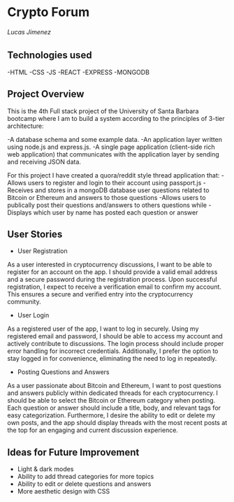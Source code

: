 # Crypto Forum

###### Lucas Jimenez

## Technologies used
-HTML
-CSS
-JS
-REACT 
-EXPRESS
-MONGODB

## Project Overview
This is the 4th Full stack project of the University of Santa Barbara bootcamp where I am to build a system according to the principles of 3-tier architecture:

-A database schema and some example data. 
-An application layer written using node.js and express.js. 
-A single page application (client-side rich web application) that communicates with the application layer by sending and receiving JSON data. 

For this project I have created a quora/reddit style thread application that:
-Allows users to register and login to their account using passport.js
-Receives and stores in a mongoDB database user questions related to Bitcoin or Ethereum and answers to those questions 
-Allows users to publically post their questions and/answers to others questions while 
-Displays which user by name has posted each question or answer

## User Stories
- User Registration

As a user interested in cryptocurrency discussions, I want to be able to register for an account on the app. I should provide a valid email address and a secure password during the registration process. Upon successful registration, I expect to receive a verification email to confirm my account. This ensures a secure and verified entry into the cryptocurrency community.

- User Login

As a registered user of the app, I want to log in securely. Using my registered email and password, I should be able to access my account and actively contribute to discussions. The login process should include proper error handling for incorrect credentials. Additionally, I prefer the option to stay logged in for convenience, eliminating the need to log in repeatedly.

  
- Posting Questions and Answers

As a user passionate about Bitcoin and Ethereum, I want to post questions and answers publicly within dedicated threads for each cryptocurrency. I should be able to select the Bitcoin or Ethereum category when posting. Each question or answer should include a title, body, and relevant tags for easy categorization. Furthermore, I desire the ability to edit or delete my own posts, and the app should display threads with the most recent posts at the top for an engaging and current discussion experience.
  

## Ideas for Future Improvement
- Light & dark modes
- Ability to add thread categories for more topics
- Ability to edit or delete questions and answers
- More aesthetic design with CSS
